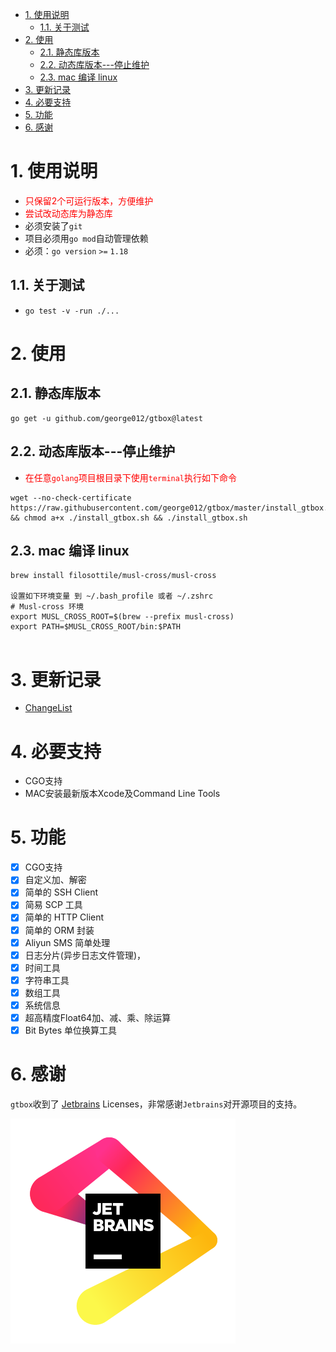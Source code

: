 <!-- TOC -->

- [1. 使用说明](#1-使用说明)
    - [1.1. 关于测试](#11-关于测试)
- [2. 使用](#2-使用)
    - [2.1. 静态库版本](#21-静态库版本)
    - [2.2. 动态库版本---停止维护](#22-动态库版本---停止维护)
    - [2.3. mac 编译 linux](#23-mac-编译-linux)
- [3. 更新记录](#3-更新记录)
- [4. 必要支持](#4-必要支持)
- [5. 功能](#5-功能)
- [6. 感谢](#6-感谢)

<!-- /TOC -->

# 1. 使用说明
* <font color=red>只保留2个可运行版本，方便维护</font>
* <font color=red>尝试改动态库为静态库 </font>
* 必须安装了`git`
* 项目必须用`go mod`自动管理依赖
* 必须：`go version` `>=` `1.18`

## 1.1. 关于测试 
* `go test -v -run ./...`

# 2. 使用
## 2.1. 静态库版本
```
go get -u github.com/george012/gtbox@latest
```
## 2.2. 动态库版本---停止维护
* <font color=red>在任意`golang`项目根目录下使用`terminal`执行如下命令</font>
```
wget --no-check-certificate https://raw.githubusercontent.com/george012/gtbox/master/install_gtbox.sh && chmod a+x ./install_gtbox.sh && ./install_gtbox.sh
```

## 2.3. mac 编译 linux
```
brew install filosottile/musl-cross/musl-cross

设置如下环境变量 到 ~/.bash_profile 或者 ~/.zshrc
# Musl-cross 环境
export MUSL_CROSS_ROOT=$(brew --prefix musl-cross)
export PATH=$MUSL_CROSS_ROOT/bin:$PATH


```

# 3. 更新记录
* [ChangeList](./ChangeList.md)

# 4. 必要支持
*   CGO支持
*   MAC安装最新版本Xcode及Command Line Tools


# 5. 功能
- [x] CGO支持
- [x] 自定义加、解密
- [x] 简单的 SSH Client
- [x] 简易 SCP 工具
- [x] 简单的 HTTP Client
- [x] 简单的 ORM 封装
- [x] Aliyun SMS 简单处理
- [x] 日志分片(异步日志文件管理)，
- [x] 时间工具
- [x] 字符串工具
- [x] 数组工具
- [x] 系统信息
- [x] 超高精度Float64加、减、乘、除运算
- [x] Bit  Bytes 单位换算工具

# 6. 感谢
`gtbox`收到了 [Jetbrains](https://jb.gg/OpenSourceSupport) Licenses，非常感谢`Jetbrains`对开源项目的支持。

![JetBrains logo](./resource/img/jetBrains.svg)